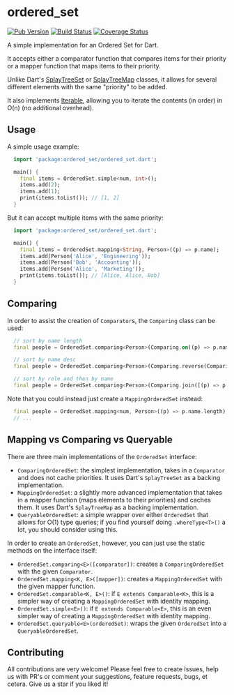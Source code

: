 # ordered_set

[![Pub Version](https://img.shields.io/pub/v/ordered_set)](https://pub.dev/packages/ordered_set)
[![Build Status](https://github.com/flame-engine/flame/workflows/cicd/badge.svg?branch=main&event=push)](https://github.com/bluefireteam/ordered_set/actions/workflows/cicd.yml)
[![Coverage Status](https://coveralls.io/repos/github/bluefireteam/ordered_set/badge.svg?branch=main)](https://coveralls.io/github/bluefireteam/ordered_set?branch=main)

A simple implementation for an Ordered Set for Dart.

It accepts either a comparator function that compares items for their priority or a mapper function
that maps items to their priority.

Unlike Dart's [SplayTreeSet](https://api.dart.dev/dart-collection/SplayTreeSet-class.html) or
[SplayTreeMap](https://api.dart.dev/dart-collection/SplayTreeMap-class.html) classes, it allows for
several different elements with the same "priority" to be added.

It also implements [Iterable](https://api.dart.dev/dart-core/Iterable-class.html), allowing you to
iterate the contents (in order) in O(n) (no additional overhead).

## Usage

A simple usage example:

```dart
  import 'package:ordered_set/ordered_set.dart';

  main() {
    final items = OrderedSet.simple<num, int>();
    items.add(2);
    items.add(1);
    print(items.toList()); // [1, 2]
  }
```

But it can accept multiple items with the same priority:

```dart
  import 'package:ordered_set/ordered_set.dart';

  main() {
    final items = OrderedSet.mapping<String, Person>((p) => p.name);
    items.add(Person('Alice', 'Engineering'));
    items.add(Person('Bob', 'Accounting'));
    items.add(Person('Alice', 'Marketing'));
    print(items.toList()); // [Alice, Alice, Bob]
  }
```

## Comparing

In order to assist the creation of `Comparator`s, the `Comparing` class can be used:

```dart
  // sort by name length
  final people = OrderedSet.comparing<Person>(Comparing.on((p) => p.name.length));

  // sort by name desc
  final people = OrderedSet.comparing<Person>(Comparing.reverse(Comparing.on((p) => p.name)));

  // sort by role and then by name
  final people = OrderedSet.comparing<Person>(Comparing.join([(p) => p.role, (p) => p.name]));
```

Note that you could instead just create a `MappingOrderedSet` instead:

```dart
  final people = OrderedSet.mapping<num, Person>((p) => p.name.length);
  // ...
```

## Mapping vs Comparing vs Queryable

There are three main implementations of the `OrderedSet` interface:

* `ComparingOrderedSet`: the simplest implementation, takes in a `Comparator` and does not cache
   priorities. It uses Dart's `SplayTreeSet` as a backing implementation.
* `MappingOrderedSet`: a slightly more advanced implementation that takes in a mapper function
   (maps elements to their priorities) and caches them. It uses Dart's `SplayTreeMap` as a backing
   implementation.
* `QueryableOrderedSet`: a simple wrapper over either `OrderedSet` that allows for O(1) type
   queries; if you find yourself doing `.whereType<T>()` a lot, you should consider using this.

In order to create an `OrderedSet`, however, you can just use the static methods on the interface
itself:

* `OrderedSet.comparing<E>([comparator])`: creates a `ComparingOrderedSet` with the given
  `Comparator`.
* `OrderedSet.mapping<K, E>([mapper])`: creates a `MappingOrderedSet` with the given mapper
  function.
* `OrderedSet.comparable<K, E>()`: if `E extends Comparable<K>`, this is a simpler way of creating
  a `MappingOrderedSet` with identity mapping.
* `OrderedSet.simple<E>()`: if `E extends Comparable<E>`, this is an even simpler way of creating
  a `MappingOrderedSet` with identity mapping.
* `OrderedSet.queryable<E>(orderedSet)`: wraps the given `OrderedSet` into a `QueryableOrderedSet`.

## Contributing

All contributions are very welcome! Please feel free to create Issues, help us with PR's or comment
your suggestions, feature requests, bugs, et cetera. Give us a star if you liked it!

